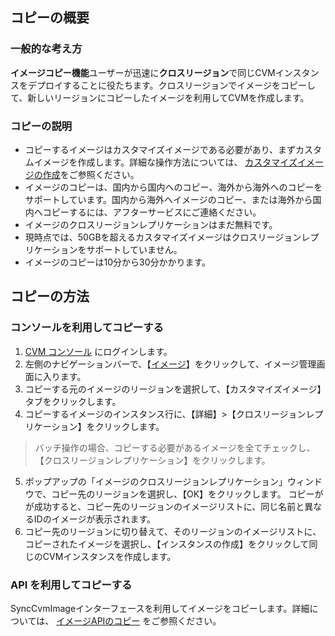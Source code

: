 ## コピーの概要

### 一般的な考え方

**イメージコピー機能**ユーザーが迅速に**クロスリージョン**で同じCVMインスタンスをデプロイすることに役たちます。クロスリージョンでイメージをコピーして、新しいリージョンにコピーしたイメージを利用してCVMを作成します。

### コピーの説明
 - コピーするイメージはカスタマイズイメージである必要があり、まずカスタムイメージを作成します。詳細な操作方法については、 [カスタマイズイメージの作成](https://intl.cloud.tencent.com/document/product/213/4942)をご参照ください。
 - イメージのコピーは、国内から国内へのコピー、海外から海外へのコピーをサポートしています。国内から海外へイメージのコピー、または海外から国内へコピーするには、アフターサービスにご連絡ください。
 - イメージのクロスリージョンレプリケーションはまだ無料です。
 - 現時点では、50GBを超えるカスタマイズイメージはクロスリージョンレプリケーションをサポートしていません。
 - イメージのコピーは10分から30分かかります。

## コピーの方法
### コンソールを利用してコピーする
 1. [CVM コンソール](https://console.cloud.tencent.com/cvm/) にログインします。
 2. 左側のナビゲーションバーで、【[イメージ](https://console.cloud.tencent.com/cvm/image)】をクリックして、イメージ管理画面に入ります。
  3. コピーする元のイメージのリージョンを選択して、【カスタマイズイメージ】タブをクリックします。
 4. コピーするイメージのインスタンス行に、【詳細】>【クロスリージョンレプリケーション】をクリックします。
 > バッチ操作の場合、コピーする必要があるイメージを全てチェックし、【クロスリージョンレプリケーション】をクリックします。
 >
 5. ポップアップの「イメージのクロスリージョンレプリケーション」ウィンドウで、コピー先のリージョンを選択し、【OK】をクリックします。
コピーがが成功すると、コピー先のリージョンのイメージリストに、同じ名前と異なるIDのイメージが表示されます。
 6. コピー先のリージョンに切り替えて、そのリージョンのイメージリストに、コピーされたイメージを選択し、【インスタンスの作成】をクリックして同じのCVMインスタンスを作成します。

### API を利用してコピーする
SyncCvmImageインターフェースを利用してイメージをコピーします。詳細については、 [イメージAPIのコピー](https://cloud.tencent.com/document/api/213/1336) をご参照ください。
